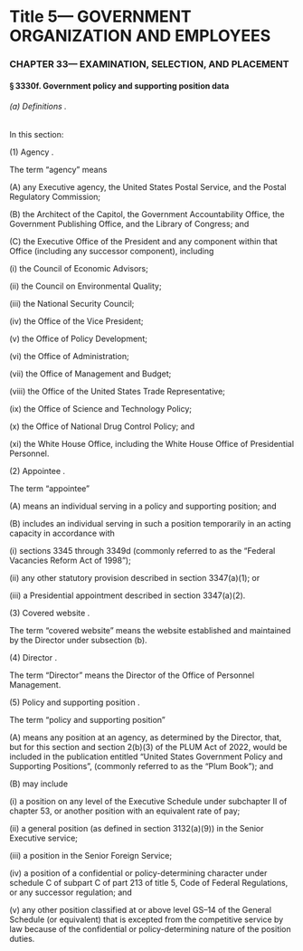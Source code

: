 
# Title 5— GOVERNMENT ORGANIZATION AND EMPLOYEES
### CHAPTER 33— EXAMINATION, SELECTION, AND PLACEMENT
#### § 3330f. Government policy and supporting position data
###### (a) Definitions .

In this section:

(1) Agency .

The term “agency” means

(A) any Executive agency, the United States Postal Service, and the Postal Regulatory Commission;

(B) the Architect of the Capitol, the Government Accountability Office, the Government Publishing Office, and the Library of Congress; and

(C) the Executive Office of the President and any component within that Office (including any successor component), including

(i) the Council of Economic Advisors;

(ii) the Council on Environmental Quality;

(iii) the National Security Council;

(iv) the Office of the Vice President;

(v) the Office of Policy Development;

(vi) the Office of Administration;

(vii) the Office of Management and Budget;

(viii) the Office of the United States Trade Representative;

(ix) the Office of Science and Technology Policy;

(x) the Office of National Drug Control Policy; and

(xi) the White House Office, including the White House Office of Presidential Personnel.

(2) Appointee .

The term “appointee”

(A) means an individual serving in a policy and supporting position; and

(B) includes an individual serving in such a position temporarily in an acting capacity in accordance with

(i) sections 3345 through 3349d (commonly referred to as the “Federal Vacancies Reform Act of 1998”);

(ii) any other statutory provision described in section 3347(a)(1); or

(iii) a Presidential appointment described in section 3347(a)(2).

(3) Covered website .

The term “covered website” means the website established and maintained by the Director under subsection (b).

(4) Director .

The term “Director” means the Director of the Office of Personnel Management.

(5) Policy and supporting position .

The term “policy and supporting position”

(A) means any position at an agency, as determined by the Director, that, but for this section and section 2(b)(3) of the PLUM Act of 2022, would be included in the publication entitled “United States Government Policy and Supporting Positions”, (commonly referred to as the “Plum Book”); and

(B) may include

(i) a position on any level of the Executive Schedule under subchapter II of chapter 53, or another position with an equivalent rate of pay;

(ii) a general position (as defined in section 3132(a)(9)) in the Senior Executive service;

(iii) a position in the Senior Foreign Service;

(iv) a position of a confidential or policy-determining character under schedule C of subpart C of part 213 of title 5, Code of Federal Regulations, or any successor regulation; and

(v) any other position classified at or above level GS–14 of the General Schedule (or equivalent) that is excepted from the competitive service by law because of the confidential or policy-determining nature of the position duties.
